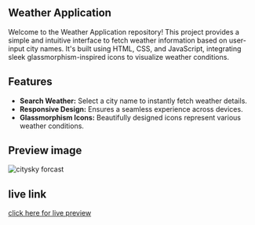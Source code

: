 ## Weather Application

Welcome to the Weather Application repository! This project provides a simple and intuitive interface to fetch weather information based on user-input city names. It's built using HTML, CSS, and JavaScript, integrating sleek glassmorphism-inspired icons to visualize weather conditions.


## Features

- **Search Weather:** Select a city name to instantly fetch weather details.
- **Responsive Design:** Ensures a seamless experience across devices.
- **Glassmorphism Icons:** Beautifully designed icons represent various weather conditions.


## Preview image
![citysky forcast](https://github.com/Code-me-nik/CitySky-Forcast/assets/123573794/6a38955b-7f64-43de-b441-55238a1b463d)


## live link 
[click here for live preview](https://code-me-nik.github.io/CitySky-Forcast/)
